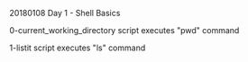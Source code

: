 20180108 Day 1 - Shell Basics

0-current_working_directory
	 script executes "pwd" command

1-listit
	script executes "ls" command


